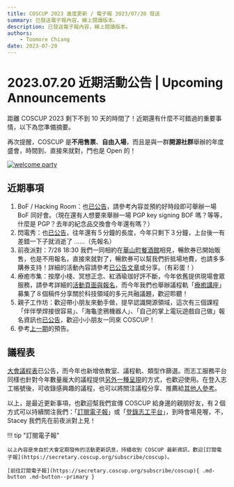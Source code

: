 ```yaml
---
title: COSCUP 2023 進度更新 / 電子報 2023/07/20 發送
summary: 已發送電子報內容，線上閱讀版本。
description: 已發送電子報內容，線上閱讀版本。
authors:
    - Toomore Chiang
date: 2023-07-20
---
```


# 2023.07.20 近期活動公告 | Upcoming Announcements

距離 COSCUP 2023 剩下不到 10 天的時間了！近期還有什麼不可錯過的重要事情，以下為您準備摘要。

再次提醒，COSCUP 是**不用售票**、**自由入場**，而且是與一群**開源社群**舉辦的年度盛會，時間到、直接來就對，門也是 Open 的！

<a href="https://blog.coscup.org/2023/07/welcome-party-20230728-1815-2130-utc8.html?utm_source=newsletter&utm_medium=email&utm_campaign=advance_notice_230720"><img src="https://volunteer.coscup.org/img/paper_756_E8D575.png" alt="welcome party" title="welcome party"></a>

## 近期事項

1. BoF / Hacking Room：也[已公告](https://blog.coscup.org/2023/07/coscup-2023-bof-hacking-room.html?utm_source=newsletter&utm_medium=email&utm_campaign=advance_notice_230720)，請參考內容並預約好時段即可舉辦一場 BoF 同好會。（現在還有人想要來舉辦一場 PGP key signing BOF 嗎？等等，什麼是 PGP？去年的紀念品交換會今年還有嗎？）
2. 閃電秀：也[已公告](https://blog.coscup.org/2023/07/coscup-lightning-talk-20.html?utm_source=newsletter&utm_medium=email&utm_campaign=advance_notice_230720)，往年還有５分鐘的長度，今年只剩下３分鐘，上台後一有差錯一下子就消逝了 ......（先報名）
3. 前夜派對：7/28 18:30 我們一同相約在[華山町餐酒館](https://www.google.com/maps/search/%E8%8F%AF%E5%B1%B1%E7%94%BA%E9%A4%90%E9%85%92%E9%A4%A8)相見，暢飲券已開始販售，也是不用報名，直接來就對了，暢飲券可以幫我們折抵場地費，也請多多購券支持！詳細的活動內容請參考[已公告文章](https://blog.coscup.org/2023/07/welcome-party-20230728-1815-2130-utc8.html?utm_source=newsletter&utm_medium=email&utm_campaign=advance_notice_230720)或分享。（有彩蛋！）
4. 療癒市集：按摩小棧、冥想正念、紅酒瑜珈好評不斷，今年依舊提供現場會眾服務，請參考詳細的[活動頁面與報名](https://blog.coscup.org/2023/07/introducing-healing-market-with-yoga.html?utm_source=newsletter&utm_medium=email&utm_campaign=advance_notice_230720)，而今年我們也舉辦議程軌「[療癒講座](https://volunteer.coscup.org/schedule/2023/talks/5133e/%E7%A7%91%E6%8A%80%E9%A0%98%E5%9F%9F%E7%9A%84%E5%A4%9A%E5%85%83%E5%85%B1%E8%9E%8D+-+%E7%99%82%E7%99%92%E8%AC%9B%E5%BA%A7?utm_source=newsletter&utm_medium=email&utm_campaign=advance_notice_230720)」募集了８個稿件分享關於科技領域的多元共融議題，歡迎聆聽！
5. 親子工作坊：歡迎帶小朋友來動手做，提早認識開源領域，這次有三個課程「伴伴學焊接很容易」、「海龜塗鴉機器人」、「自己的掌上電玩遊戲自己做」報名資訊也[已公告](https://blog.coscup.org/2023/07/parent-child-workshops.html?utm_source=newsletter&utm_medium=email&utm_campaign=advance_notice_230720)，歡迎小小朋友一同來 COSCUP！
6. 參考[上一期](https://blog.coscup.org/2023/07/20230708-upcoming-announcements.html?utm_source=newsletter&utm_medium=email&utm_campaign=advance_notice_230720)的預告。

## 議程表

[大會議程表](https://coscup.org/2023/zh-TW/session?utm_source=newsletter&utm_medium=email&utm_campaign=advance_notice_230720)已公告，而今年也新增依教室、議程軌、類型作篩選。而志工服務平台同樣也針對今年數量龐大的議程提供[另外一種呈現](https://volunteer.coscup.org/schedule/2023?utm_source=newsletter&utm_medium=email&utm_campaign=advance_notice_230720)的方式，也歡迎使用。在登入志工帳號後，可收錄感興趣的議程，也可以將關注議程分享、推薦給[其他人參考](https://volunteer.coscup.org/schedule/2023/talks/fav/share/e519da5c-13dc-4049-891b-92583d5cc773?utm_source=newsletter&utm_medium=email&utm_campaign=advance_notice_230720)。

以上，是最近更新事項，也歡迎幫我們宣傳 COSCUP 給身邊的親朋好友，有２個方式可以持續關注我們：「[訂閱電子報](https://secretary.coscup.org/subscribe/coscup?utm_source=newsletter&utm_medium=email&utm_campaign=advance_notice_230720)」或「[登錄志工平台](https://volunteer.coscup.org/?utm_source=newsletter&utm_medium=email&utm_campaign=advance_notice_230720)」，到時會場見喔，不，Stacey 我們先在前夜派對上見！

!!! tip "訂閱電子報"

    以上內容是來自於大會定期發佈的活動更新訊息，持續收到 COSCUP 最新資訊，歡迎[訂閱電子報](https://secretary.coscup.org/subscribe/coscup)。

    [前往訂閱電子報](https://secretary.coscup.org/subscribe/coscup){ .md-button .md-button--primary }
